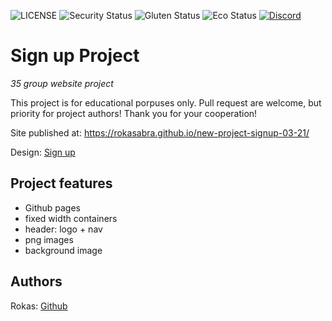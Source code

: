 ![LICENSE](https://img.shields.io/badge/license-MIT-blue.svg?style=flat-square)
![Security Status](https://img.shields.io/security-headers?label=Security&url=https%3A%2F%2Fgithub.com&style=flat-square)
![Gluten Status](https://img.shields.io/badge/Gluten-Free-green.svg)
![Eco Status](https://img.shields.io/badge/ECO-Friendly-green.svg)
[![Discord](https://discord.com/api/guilds/571393319201144843/widget.png)](https://discord.gg/dRwW4rw)

# Sign up Project

_35 group website project_

This project is for educational porpuses only. Pull request are welcome, but priority for project authors! Thank you for your cooperation!

Site published at: https://rokasabra.github.io/new-project-signup-03-21/

Design: [Sign up](https://cdn.discordapp.com/attachments/850245533838868480/850246368214908970/day1dr.png)

## Project features

- Github pages
- fixed width containers
- header: logo + nav
- png images
- background image

## Authors

Rokas: [Github](https://github.com/RokasAbra)
